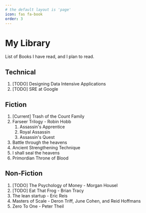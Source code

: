 ```yaml
---
# the default layout is 'page'
icon: fas fa-book
order: 3
---
```




# My Library

List of Books I have read, and I plan to read.

## Technical

1. [TODO] Designing Data Intensive Applications
1. [TODO] SRE at Google

## Fiction

1. [Current] Trash of the Count Family 
1. Farseer Trilogy - Robin Hobb
    1. Assassin's Apprentice
    1. Royal Assassin
    1. Assassin's Quest
1. Battle through the heavens
1. Ancient Strengthening Technique
1. I shall seal the heavens
1. Primordian Throne of Blood

## Non-Fiction

1. [TODO] The Psychology of Money - Morgan Housel
1. [TODO] Eat That Frog - Brian Tracy
1. The lean startup - Eric Reis
1. Masters of Scale - Deron Triff, June Cohen, and Reid Hoffmans
1. Zero To One - Peter Theil